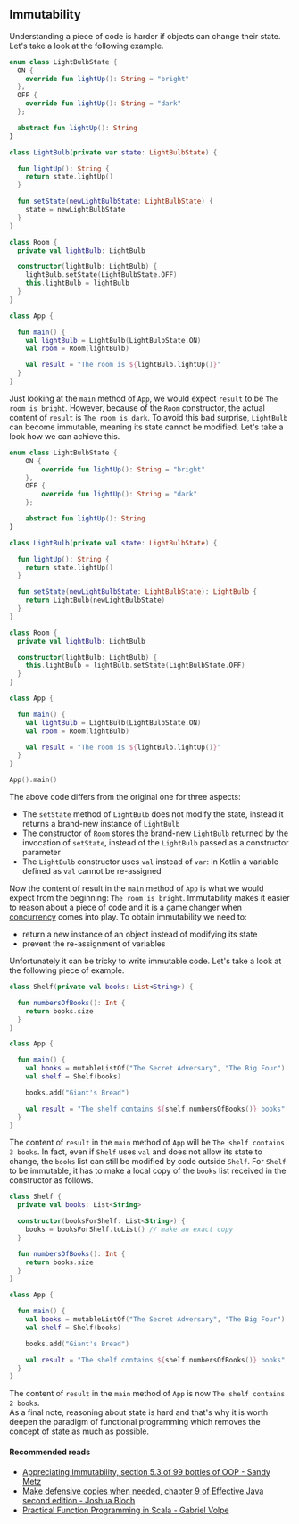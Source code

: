 ## Immutability
Understanding a piece of code is harder if objects can change their state. Let's take a look at the following example.

```kotlin
enum class LightBulbState {
  ON {
    override fun lightUp(): String = "bright"
  },
  OFF {
    override fun lightUp(): String = "dark"
  };

  abstract fun lightUp(): String
}

class LightBulb(private var state: LightBulbState) {

  fun lightUp(): String {
    return state.lightUp()
  }

  fun setState(newLightBulbState: LightBulbState) {
    state = newLightBulbState
  }
}

class Room {
  private val lightBulb: LightBulb

  constructor(lightBulb: LightBulb) {
    lightBulb.setState(LightBulbState.OFF)
    this.lightBulb = lightBulb
  }
}

class App {

  fun main() {
    val lightBulb = LightBulb(LightBulbState.ON)
    val room = Room(lightBulb)

    val result = "The room is ${lightBulb.lightUp()}"
  }
}
```

Just looking at the `main` method of `App`, we would expect `result` to be `The room is bright`. However, because of the
`Room` constructor, the actual content of `result` is `The room is dark`. To avoid this bad surprise, `LightBulb` can become 
immutable, meaning its state cannot be modified. Let's take a look how we can achieve this.

```kotlin
enum class LightBulbState {
    ON {
        override fun lightUp(): String = "bright"
    },
    OFF {
        override fun lightUp(): String = "dark"
    };

    abstract fun lightUp(): String
}

class LightBulb(private val state: LightBulbState) {

  fun lightUp(): String {
    return state.lightUp()
  }

  fun setState(newLightBulbState: LightBulbState): LightBulb {
    return LightBulb(newLightBulbState)
  }
}

class Room {
  private val lightBulb: LightBulb

  constructor(lightBulb: LightBulb) {
    this.lightBulb = lightBulb.setState(LightBulbState.OFF)
  }
}

class App {

  fun main() {
    val lightBulb = LightBulb(LightBulbState.ON)
    val room = Room(lightBulb)

    val result = "The room is ${lightBulb.lightUp()}"
  }
}

App().main()
```

The above code differs from the original one for three aspects:
* The `setState` method of `LightBulb` does not modify the state, instead it returns a brand-new instance of `LightBulb`
* The constructor of `Room` stores the brand-new `LightBulb` returned by the invocation of `setState`, instead of the `LightBulb` passed as a constructor parameter
* The `LightBulb` constructor uses `val` instead of `var`: in Kotlin a variable defined as `val` cannot be re-assigned

Now the content of result in the `main` method of `App` is what we would expect from the beginning: `The room is bright`.
Immutability makes it easier to reason about a piece of code and it is a game changer when [concurrency](https://en.wikipedia.org/wiki/Concurrency_(computer_science))
comes into play. To obtain immutability we need to:
* return a new instance of an object instead of modifying its state
* prevent the re-assignment of variables

Unfortunately it can be tricky to write immutable code. Let's take a look at the following piece of example.

```kotlin
class Shelf(private val books: List<String>) {

  fun numbersOfBooks(): Int {
    return books.size
  }
}

class App {

  fun main() {
    val books = mutableListOf("The Secret Adversary", "The Big Four")
    val shelf = Shelf(books)

    books.add("Giant's Bread")

    val result = "The shelf contains ${shelf.numbersOfBooks()} books"
  }
}
```

The content of `result` in the `main` method of `App` will be `The shelf contains 3 books`. In fact, even if `Shelf` uses
`val` and does not allow its state to change, the `books` list can still be modified by code outside `Shelf`. For `Shelf`
to be immutable, it has to make a local copy of the `books` list received in the constructor as follows.

```kotlin
class Shelf {
  private val books: List<String>

  constructor(booksForShelf: List<String>) {
    books = booksForShelf.toList() // make an exact copy
  }

  fun numbersOfBooks(): Int {
    return books.size
  }
}

class App {

  fun main() {
    val books = mutableListOf("The Secret Adversary", "The Big Four")
    val shelf = Shelf(books)

    books.add("Giant's Bread")

    val result = "The shelf contains ${shelf.numbersOfBooks()} books"
  }
}
```

The content of `result` in the `main` method of `App` is now `The shelf contains 2 books`.  
As a final note, reasoning about state is hard and that's why it is worth deepen the paradigm of functional programming
which removes the concept of state as much as possible. 

#### Recommended reads
* [Appreciating Immutability, section 5.3 of 99 bottles of OOP - Sandy Metz](https://www.goodreads.com/book/show/31183020-99-bottles-of-oop)
* [Make defensive copies when needed, chapter 9 of Effective Java second edition - Joshua Bloch](https://www.goodreads.com/book/show/34927404-effective-java)
* [Practical Function Programming in Scala - Gabriel Volpe](https://leanpub.com/pfp-scala)